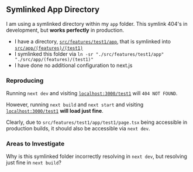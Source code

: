## Symlinked App Directory

I am using a symlinked directory within my `app` folder. This symlink 404's in development, but **works perfectly** in production.

- I have a directory, [`src/features/test1/app`](./src//features/test1/app), that is symlinked into [`src/app/(features)/(test1)`](./src/app/(features)/(test1))
- I symlinked this folder via `ln -sr "./src/features/test1/app" "./src/app/(features)/(test1)"`
- I have done no additional configuration to next.js

### Reproducing

Running `next dev` and visiting [`localhost:3000/test1`](http://localhost:3000/test1) will `404 NOT FOUND`.

However, running `next build` and `next start` and visiting [`localhost:3000/test1`](http://localhost:3000/test1) **will load just fine**.

Clearly, due to `src/features/test1/app/test1/page.tsx` being accessible in production builds, it should also be accessible via `next dev`.

### Areas to Investigate

Why is this symlinked folder incorrectly resolving in `next dev`, but resolving just fine in `next build`?

